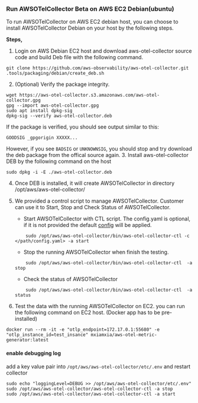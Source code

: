### Run AWSOTelCollector Beta on AWS EC2 Debian(ubuntu)

To run AWSOTelCollector on AWS EC2 debian host, you can choose to install AWSOTelCollector Debian on your host by the following steps.

**Steps,**

1. Login on AWS Debian EC2 host and download aws-otel-collector source code and build Deb file with the following command.
```
git clone https://github.com/aws-observability/aws-otel-collector.git  
.tools/packaging/debian/create_deb.sh
```
2. (Optional) Verify the package integrity.
```
wget https://aws-otel-collector.s3.amazonaws.com/aws-otel-collector.gpg
gpg --import aws-otel-collector.gpg
sudo apt install dpkg-sig
dpkg-sig --verify aws-otel-collector.deb
```
If the package is verified, you should see output similar to this:
```
GOODSIG _gpgorigin XXXXX...
```
However, if you see `BADSIG` or `UNKNOWNSIG`, you should stop and try download the deb package from the offical source again.
3. Install aws-otel-collector DEB by the following command on the host
```
sudo dpkg -i -E ./aws-otel-collector.deb
```
4. Once DEB is installed, it will create AWSOTelCollector in directory /opt/aws/aws-otel-collector/

5. We provided a control script to manage AWSOTelCollector. Customer can use it to Start, Stop and Check Status of AWSOTelCollector.

    * Start AWSOTelCollector with CTL script. The config.yaml is optional, if it is not provided the default [config](../../config.yaml) will be applied.  
    ```
        sudo /opt/aws/aws-otel-collector/bin/aws-otel-collector-ctl -c </path/config.yaml> -a start
    ```
    * Stop the running AWSOTelCollector when finish the testing.
    ```
        sudo /opt/aws/aws-otel-collector/bin/aws-otel-collector-ctl  -a stop
    ```
    * Check the status of AWSOTelCollector
    ```
        sudo /opt/aws/aws-otel-collector/bin/aws-otel-collector-ctl  -a status
    ```
6. Test the data with the running AWSOTelCollector on EC2. you can run the following command on EC2 host. (Docker app has to be pre-installed)
```
docker run --rm -it -e "otlp_endpoint=172.17.0.1:55680" -e "otlp_instance_id=test_insance" mxiamxia/aws-otel-metric-generator:latest
```



#### enable debugging log

add a key value pair into `/opt/aws/aws-otel-collector/etc/.env` and restart collector

```
sudo echo "loggingLevel=DEBUG >> /opt/aws/aws-otel-collector/etc/.env"
sudo /opt/aws/aws-otel-collector/aws-otel-collector-ctl -a stop
sudo /opt/aws/aws-otel-collector/aws-otel-collector-ctl -a start
```

